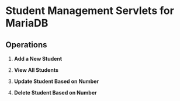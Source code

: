 # Student Management Servlets for MariaDB

## Operations

1. **Add a New Student**

2. **View All Students**

3. **Update Student Based on Number**

4. **Delete Student Based on Number**

